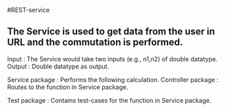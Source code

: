 #REST-service
## The Service is used to get data from the user in URL and the commutation is performed.

Input : The Service would take two inputs (e.g., n1,n2) of double datatype.
Output : Double datatype as output.

Service package : Performs the following calculation. 
Controller package : Routes to the function in Service package.

Test package : Contains test-cases for the function in Service package.
